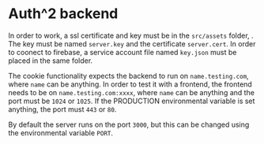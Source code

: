 # Auth^2 backend
In order to work, a ssl certificate and key must be in the `src/assets` folder, . The key must be named `server.key` and the certificate `server.cert`. In order to coonect to firebase, a service account file named `key.json` must be placed in the same folder.

The cookie functionality expects the backend to run on `name.testing.com`, where `name` can be anything. In order to test it with a frontend, the frontend needs to be on `name.testing.com:xxxx`, where `name` can be anything and the port must be `1024` or `1025`. If the PRODUCTION environmental variable is set anything, the port must `443` or `80`.

By default the server runs on the port `3000`, but this can be changed using the environmental variable `PORT`.
